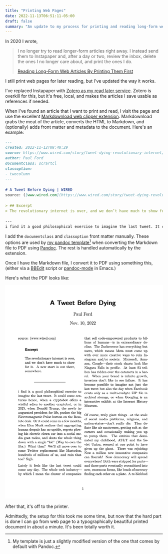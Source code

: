 ```yaml
---
title: "Printing Web Pages"
date: 2022-11-13T06:51:11-05:00
draft: false
summary: "An update to my process for printing and reading long-form web articles"
---
```


In 2020 I wrote, 

> I no longer try to read longer-form articles right away. I instead send them to Instapaper and, after a day or two, review the inbox, delete the ones I no longer care about, and print the ones I do.
> 
> [Reading Long-Form Web Articles By Printing Them First](https://jackbaty.blot.im/2020/reading-long-form-web-articles-by-printing-them-first)

I still print web pages for later reading, but I've updated the way it works. 

I've replaced Instapaper with [Zotero as my read later service](/2021/using-zotero-as-a-bookmarking-and-read-later-service/). Zotero is overkill for this, but it's free, local, and makes the articles I save usable as references if needed.

When I've found an article that I want to print and read, I visit the page and use the excellent [Markdownload web clipper extension](https://github.com/deathau/markdownload). Markdownload grabs the meat of the article, converts the HTML to Markdown, and (optionally) adds front matter and metadata to the document. Here's an example:

```markdown
---
created: 2022-11-12T08:40:29
source: https://www.wired.com/story/tweet-dying-revolutionary-internet/
author: Paul Ford
documentclass: scrartcl
classoption:
- twocolumn
---

# A Tweet Before Dying | WIRED
source: ([www.wired.com](https://www.wired.com/story/tweet-dying-revolutionary-internet/))

> ## Excerpt
> The revolutionary internet is over, and we don’t have much to show for it. A new start is out there, somewhere.

---
i find it a good philosophical exercise to imagine the last tweet. It could come centuries hence, when a cryptobot offers a wistful adieu to another cryptobot, or in 2025, when Donald Trump, the newly ...
```

I add the `documentclass` and `classoption` front matter manually. These options are used by [my pandoc template](https://gist.github.com/jackbaty/af608b15aae82349c77b97333829b521)[^template] when converting the Markdown file to PDF using [Pandoc](https://pandoc.org/). The rest is handled automatically by the extension.

Once I have the Markdown file, I convert it to PDF using something this, (either via a [BBEdit](http://www.barebones.com/products/bbedit/) script or [pandoc-mode](http://joostkremers.github.io/pandoc-mode/) in Emacs.) 

Here's what the PDF looks like:

![Screenshot of PDF output](example-pdf.png)

After that, it's off to the printer.

Admittedly, the setup for this took me some time, but now that the hard part is done I can go from web page to a typographically beautiful printed document in about a minute. It's been totally worth it.



[^template]: My template is just a slightly modified version of the one that comes by default with Pandoc.






